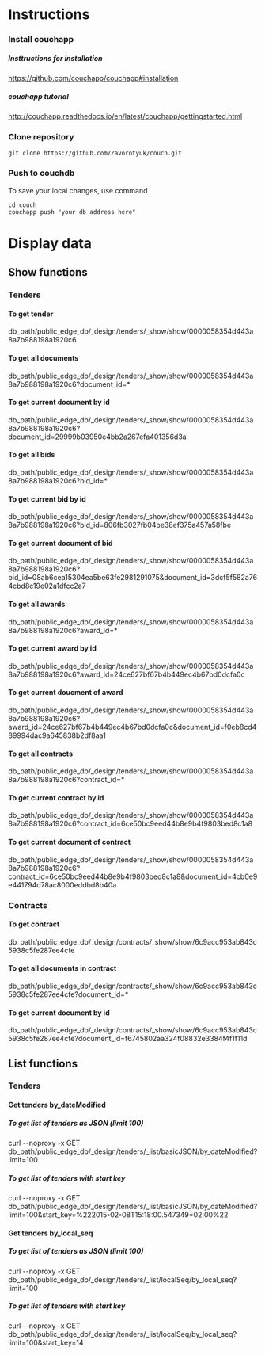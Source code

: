 # Instructions

### Install couchapp
##### Insttructions for installation
https://github.com/couchapp/couchapp#installation
##### couchapp tutorial  
http://couchapp.readthedocs.io/en/latest/couchapp/gettingstarted.html

### Clone repository
```
git clone https://github.com/Zavorotyuk/couch.git
```
### Push to couchdb

To save your local changes, use command

```
cd couch
couchapp push "your db address here"
```
# Display data
## Show functions
### Tenders

#### To get tender
db_path/public_edge_db/_design/tenders/_show/show/0000058354d443a8a7b988198a1920c6

#### To get all documents
db_path/public_edge_db/_design/tenders/_show/show/0000058354d443a8a7b988198a1920c6?document_id=*

#### To get current document by id
db_path/public_edge_db/_design/tenders/_show/show/0000058354d443a8a7b988198a1920c6?document_id=29999b03950e4bb2a267efa401356d3a

#### To get all bids
db_path/public_edge_db/_design/tenders/_show/show/0000058354d443a8a7b988198a1920c6?bid_id=*

#### To get current bid by id
db_path/public_edge_db/_design/tenders/_show/show/0000058354d443a8a7b988198a1920c6?bid_id=806fb3027fb04be38ef375a457a58fbe

#### To get current document of bid
db_path/public_edge_db/_design/tenders/_show/show/0000058354d443a8a7b988198a1920c6?bid_id=08ab6cea15304ea5be63fe2981291075&document_id=3dcf5f582a764cbd8c19e02a1dfcc2a7

#### To get all awards
db_path/public_edge_db/_design/tenders/_show/show/0000058354d443a8a7b988198a1920c6?award_id=*

#### To get current award by id
db_path/public_edge_db/_design/tenders/_show/show/0000058354d443a8a7b988198a1920c6?award_id=24ce627bf67b4b449ec4b67bd0dcfa0c


#### To get current doucment of award
db_path/public_edge_db/_design/tenders/_show/show/0000058354d443a8a7b988198a1920c6?award_id=24ce627bf67b4b449ec4b67bd0dcfa0c&document_id=f0eb8cd489994dac9a645838b2df8aa1

#### To get all contracts
db_path/public_edge_db/_design/tenders/_show/show/0000058354d443a8a7b988198a1920c6?contract_id=*

#### To get current contract by id
db_path/public_edge_db/_design/tenders/_show/show/0000058354d443a8a7b988198a1920c6?contract_id=6ce50bc9eed44b8e9b4f9803bed8c1a8


#### To get current document of contract
db_path/public_edge_db/_design/tenders/_show/show/0000058354d443a8a7b988198a1920c6?contract_id=6ce50bc9eed44b8e9b4f9803bed8c1a8&document_id=4cb0e9e441794d78ac8000eddbd8b40a


### Contracts

#### To get contract
db_path/public_edge_db/_design/contracts/_show/show/6c9acc953ab843c5938c5fe287ee4cfe

#### To get all documents in contract
db_path/public_edge_db/_design/contracts/_show/show/6c9acc953ab843c5938c5fe287ee4cfe?document_id=*

#### To get current document by id
db_path/public_edge_db/_design/contracts/_show/show/6c9acc953ab843c5938c5fe287ee4cfe?document_id=f6745802aa324f08832e3384f4f1f11d



## List functions
### Tenders
#### Get tenders by_dateModified

##### To get list of tenders as JSON (limit 100)

curl --noproxy -x GET db_path/public_edge_db/_design/tenders/_list/basicJSON/by_dateModified?limit=100

##### To get list of tenders with start key
curl --noproxy -x GET db_path/public_edge_db/_design/tenders/_list/basicJSON/by_dateModified?limit=100&start_key=%222015-02-08T15:18:00.547349+02:00%22


#### Get tenders by_local_seq

##### To get list of tenders as JSON (limit 100)

curl --noproxy -x GET db_path/public_edge_db/_design/tenders/_list/localSeq/by_local_seq?limit=100

##### To get list of tenders with start key

curl --noproxy -x GET db_path/public_edge_db/_design/tenders/_list/localSeq/by_local_seq?limit=100&start_key=14
